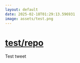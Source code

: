 ```yaml
---
layout: default
date: 2025-02-18T01:29:13.596931
image: assets/test.png
---
```


# [test/repo](https://github.com/test/repo)

Test tweet
